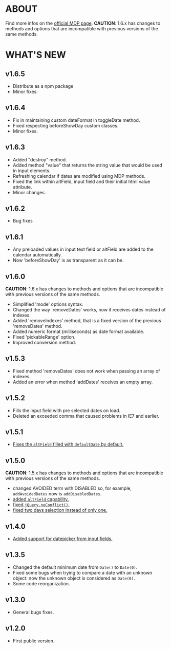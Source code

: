 # ABOUT
Find more infos on the [official MDP page](http://multidatespickr.sf.net).
__CAUTION__: 1.6.x has changes to methods and options that are incompatible with previous versions of the same methods.

# WHAT'S NEW
## v1.6.5
* Distribute as a npm package
* Minor fixes.

## v1.6.4
* Fix in maintaining custom dateFormat in toggleDate method.
* Fixed respecting beforeShowDay custom classes.
* Minor fixes.

## v1.6.3
* Added "destroy" method.
* Added method "value" that returns the string value that would be used in input elements.
* Refreshing calendar if dates are modified using MDP methods.
* Fixed the link within altField, input field and their initial html value attribute.
* Minor changes.

## v1.6.2
* Bug fixes

## v1.6.1
* Any preloaded values in input text field or altField are added to the calendar automatically.
* Now 'beforeShowDay' is as transparent as it can be.

## v1.6.0
__CAUTION__: 1.6.x has changes to methods and options that are incompatible with previous versions of the same methods.
* Simplified 'mode' options syntax.
* Changed the way 'removeDates' works, now it receives dates instead of indexes.
* Added 'removeIndexes' method, that is a fixed version of the previous 'removeDates' method.
* Added numeric format (milliseconds) as date format available.
* Fixed 'pickableRange' option.
* Improved conversion method.

## v1.5.3
*	Fixed method 'removeDates' does not work when passing an array of indexes.
*	Added an error when method 'addDates' receives an empty array.

## v1.5.2
*	Fills the input field with pre selected dates on load.
*	Deleted an exceeded comma that caused problems in IE7 and earlier.

## v1.5.1
*	[Fixes the `altField` filled with `defaultDate` by default.](https://sourceforge.net/tracker/?func=detail&atid=1495382&aid=3404699&group_id=358205)

## v1.5.0
__CAUTION__: 1.5.x has changes to methods and options that are incompatible with previous versions of the same methods.
*	changed AVOIDED term with DISABLED so, for example, `addAvoidedDates` now is `addDisabledDates`.
*	[added `altField` capability.](https://sourceforge.net/tracker/?func=detail&aid=3401147&group_id=358205&atid=1495382)
*	[fixed `jQuery.noConflict()`.](https://sourceforge.net/tracker/?func=detail&aid=3392035&group_id=358205&atid=1495382)
*	[fixed two days selection instead of only one.](https://sourceforge.net/tracker/?func=detail&aid=3390576&group_id=358205&atid=1495382)

## v1.4.0
*	[Added support for datepicker from input fields.](https://sourceforge.net/tracker/?func=detail&aid=3083801&group_id=358205&atid=1495385)

## v1.3.5
*	Changed the default minimum date from `Date()` to `Date(0)`.
*	Fixed some bugs when trying to compare a date with an unknown object: now the unknown object is considered as `Date(0)`.
*	Some code reorganization.

## v1.3.0
*	General bugs fixes.

## v1.2.0
*	First public version.
